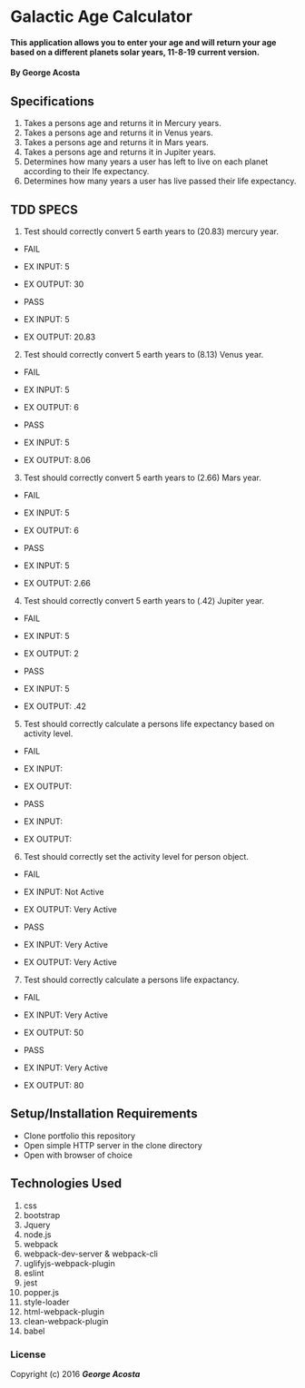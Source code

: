 # Galactic Age Calculator

#### This application allows you to enter your age and will return your age based on a different planets solar years, 11-8-19 current version.

#### By George Acosta

## Specifications

1. Takes a persons age and returns it in Mercury years. 
2. Takes a persons age and returns it in Venus years. 
3. Takes a persons age and returns it in Mars years. 
4. Takes a persons age and returns it in Jupiter years. 
5. Determines how many years a user has left to live on each planet according to their lfe expectancy.
6. Determines how many years a user has live passed their life expectancy.

## TDD SPECS
1. Test should correctly convert 5 earth years to (20.83) mercury year.

* FAIL
* EX INPUT: 5
* EX OUTPUT: 30

* PASS
* EX INPUT: 5
* EX OUTPUT: 20.83

2. Test should correctly convert 5 earth years to (8.13) Venus year.
* FAIL
* EX INPUT: 5
* EX OUTPUT: 6

* PASS
* EX INPUT: 5
* EX OUTPUT: 8.06
3. Test should correctly convert 5 earth years to (2.66) Mars year.
* FAIL
* EX INPUT: 5
* EX OUTPUT: 6

* PASS
* EX INPUT: 5 
* EX OUTPUT: 2.66
4. Test should correctly convert 5 earth years to (.42) Jupiter year.
* FAIL
* EX INPUT: 5
* EX OUTPUT: 2

* PASS
* EX INPUT: 5
* EX OUTPUT: .42
5. Test should correctly calculate a persons life expectancy based on activity level.
* FAIL
* EX INPUT: 
* EX OUTPUT: 

* PASS
* EX INPUT: 
* EX OUTPUT:
6. Test should correctly set the activity level for person object.
* FAIL
* EX INPUT: Not Active
* EX OUTPUT: Very Active

* PASS
* EX INPUT: Very Active
* EX OUTPUT: Very Active
7. Test should correctly calculate a persons life expactancy. 
* FAIL
* EX INPUT: Very Active
* EX OUTPUT: 50

* PASS
* EX INPUT: Very Active 
* EX OUTPUT: 80


## Setup/Installation Requirements

* Clone portfolio this repository
* Open simple HTTP server in the clone directory
* Open with browser of choice


## Technologies Used

1. css
2. bootstrap
3. Jquery
4. node.js
5. webpack
6. webpack-dev-server & webpack-cli
8. uglifyjs-webpack-plugin
9. eslint 
7. jest
10. popper.js
11. style-loader
12. html-webpack-plugin
13. clean-webpack-plugin
14. babel


### License

Copyright (c) 2016 **_George Acosta_**
